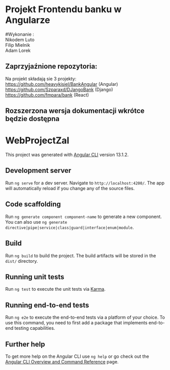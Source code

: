 # Projekt Frontendu banku w Angularze

#Wykonanie :  
Nikodem Luto  
Filip Mielnik   
Adam Lorek   

## Zaprzyjaźnione repozytoria:  
Na projekt składają sie 3 projekty:  
https://github.com/heavykisiel/BankAngular (Angular)  
https://github.com/Szparaxd/DJangoBank (Django)  
https://github.com/fmpara/bank (React)  

## Rozszerzona wersja dokumentacji wkrótce będzie dostępna  

# WebProjectZal

This project was generated with [Angular CLI](https://github.com/angular/angular-cli) version 13.1.2.

## Development server

Run `ng serve` for a dev server. Navigate to `http://localhost:4200/`. The app will automatically reload if you change any of the source files.

## Code scaffolding

Run `ng generate component component-name` to generate a new component. You can also use `ng generate directive|pipe|service|class|guard|interface|enum|module`.

## Build

Run `ng build` to build the project. The build artifacts will be stored in the `dist/` directory.

## Running unit tests

Run `ng test` to execute the unit tests via [Karma](https://karma-runner.github.io).

## Running end-to-end tests

Run `ng e2e` to execute the end-to-end tests via a platform of your choice. To use this command, you need to first add a package that implements end-to-end testing capabilities.

## Further help

To get more help on the Angular CLI use `ng help` or go check out the [Angular CLI Overview and Command Reference](https://angular.io/cli) page.
